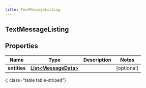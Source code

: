 ```yaml
---
title: TextMessageListing
---
```

## TextMessageListing


## Properties

| Name | Type | Description | Notes |
| ------------ | ------------- | ------------- | ------------- |
| **entities** | <!----><!---->[**List&lt;MessageData&gt;**](MessageData.html)<!----> |  |  [optional] |
{: class="table table-striped"}



